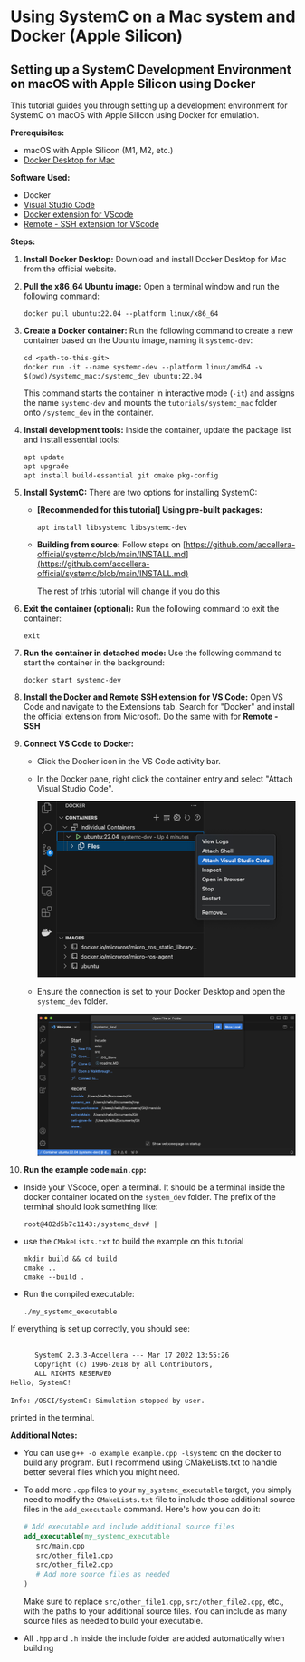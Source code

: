 # Using SystemC on a Mac system and Docker (Apple Silicon)

## Setting up a SystemC Development Environment on macOS with Apple Silicon using Docker

This tutorial guides you through setting up a development environment for SystemC on macOS with Apple Silicon using Docker for emulation. 

**Prerequisites:**

* macOS with Apple Silicon (M1, M2, etc.)
* [Docker Desktop for Mac](https://docs.docker.com/desktop/install/mac-install/)

**Software Used:**

* Docker
* [Visual Studio Code](https://code.visualstudio.com/)
* [Docker extension for VScode](https://code.visualstudio.com/docs/containers/overview)
* [Remote - SSH extension for VScode](https://code.visualstudio.com/docs/remote/ssh) 

**Steps:**

1. **Install Docker Desktop:**
   Download and install Docker Desktop for Mac from the official website.

2. **Pull the x86_64 Ubuntu image:**
   Open a terminal window and run the following command:

   ```console
   docker pull ubuntu:22.04 --platform linux/x86_64
   ```

3. **Create a Docker container:**
   Run the following command to create a new container based on the Ubuntu image, naming it `systemc-dev`:

   ```console
   cd <path-to-this-git>
   docker run -it --name systemc-dev --platform linux/amd64 -v $(pwd)/systemc_mac:/systemc_dev ubuntu:22.04
   ```

   This command starts the container in interactive mode (`-it`) and assigns the name `systemc-dev` and mounts the `tutorials/systemc_mac` folder onto `/systemc_dev` in the container.

4. **Install development tools:**
   Inside the container, update the package list and install essential tools:

   ```console
   apt update
   apt upgrade
   apt install build-essential git cmake pkg-config
   ```

5. **Install SystemC:**
   There are two options for installing SystemC:

   * **[Recommended for this tutorial] Using pre-built packages:**

     ```console
     apt install libsystemc libsystemc-dev
     ```

   * **Building from source:**
      Follow steps on [https://github.com/accellera-official/systemc/blob/main/INSTALL.md](https://github.com/accellera-official/systemc/blob/main/INSTALL.md)

      The rest of trhis tutorial will change if you do this

6. **Exit the container (optional):**
   Run the following command to exit the container:

   ```console
   exit
   ```

7. **Run the container in detached mode:**
   Use the following command to start the container in the background:

   ```console
   docker start systemc-dev
   ```

8. **Install the Docker and Remote SSH extension for VS Code:**
   Open VS Code and navigate to the Extensions tab. Search for "Docker" and install the official extension from Microsoft.
   Do the same with for **Remote - SSH**

9. **Connect VS Code to Docker:**
   * Click the Docker icon in the VS Code activity bar.
   * In the Docker pane, right click the container entry and select "Attach Visual Studio Code".

      ![](misc/vscode-docker2.png)
   * Ensure the connection is set to your Docker Desktop and open the `systemc_dev` folder.

      ![](misc/vscode-docker3.png)

10. **Run the example code `main.cpp`:**
   * Inside your VScode, open a terminal. It should be a terminal inside the docker container located on the `system_dev` folder. The prefix of the terminal should look something like: 
      ```console
      root@482d5b7c1143:/systemc_dev# |
      ```
   * use the `CMakeLists.txt` to build the example on this tutorial

      ```console
      mkdir build && cd build
      cmake ..
      cmake --build .
      ```

   * Run the compiled executable:

      ```console
      ./my_systemc_executable
      ```

If everything is set up correctly, you should see:
```console

      SystemC 2.3.3-Accellera --- Mar 17 2022 13:55:26
      Copyright (c) 1996-2018 by all Contributors,
      ALL RIGHTS RESERVED
Hello, SystemC!

Info: /OSCI/SystemC: Simulation stopped by user.
```
printed in the terminal.

**Additional Notes:**

* You can use `g++ -o example example.cpp -lsystemc` on the docker to build any program. But I recommend using CMakeLists.txt to handle better several files which you might need.
* To add more `.cpp` files to your `my_systemc_executable` target, you simply need to modify the `CMakeLists.txt` file to include those additional source files in the `add_executable` command. Here's how you can do it:

   ```cmake
   # Add executable and include additional source files
   add_executable(my_systemc_executable 
      src/main.cpp 
      src/other_file1.cpp 
      src/other_file2.cpp
      # Add more source files as needed
   )
   ```

   Make sure to replace `src/other_file1.cpp`, `src/other_file2.cpp`, etc., with the paths to your additional source files. You can include as many source files as needed to build your executable. 
* All `.hpp` and `.h` inside the include folder are added automatically when building